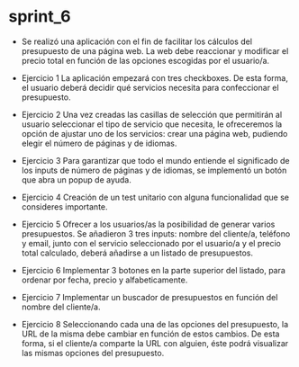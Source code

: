 # sprint_6

- Se realizó una aplicación con el fin de facilitar los cálculos del presupuesto de una página web. La web debe reaccionar y modificar el precio total en función de las opciones escogidas por el usuario/a.

- Ejercicio 1
La aplicación empezará con tres checkboxes. De esta forma, el usuario deberá decidir qué servicios necesita para confeccionar el presupuesto.


- Ejercicio 2
Una vez creadas las casillas de selección que permitirán al usuario seleccionar el tipo de servicio que necesita, le ofreceremos la opción de ajustar uno de los servicios: crear una página web, pudiendo elegir el número de páginas y de idiomas.


- Ejercicio 3
Para garantizar que todo el mundo entiende el significado de los inputs de número de páginas y de idiomas, se implementó un botón que abra un popup de ayuda.


- Ejercicio 4
Creación de un test unitario con alguna funcionalidad que se consideres importante.


- Ejercicio 5
Ofrecer a los usuarios/as la posibilidad de generar varios presupuestos.
Se añadieron 3 tres inputs: nombre del cliente/a, teléfono y email, junto con el servicio seleccionado por el usuario/a y el precio total calculado, deberá añadirse a un listado de presupuestos.


- Ejercicio 6
Implementar 3 botones en la parte superior del listado, para ordenar por fecha, precio y alfabeticamente.


- Ejercicio 7
Implementar un buscador de presupuestos en función del nombre del cliente/a.


- Ejercicio 8
Seleccionando cada una de las opciones del presupuesto, la URL de la misma debe cambiar en función de estos cambios. De esta forma, si el cliente/a comparte la URL con alguien, éste podrá visualizar las mismas opciones del presupuesto.
